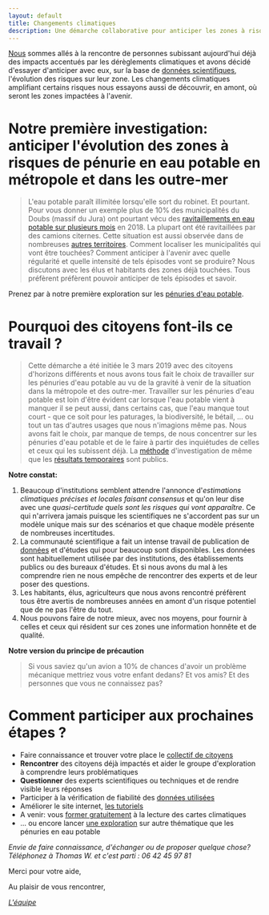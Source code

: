 ```yaml
---
layout: default
title: Changements climatiques
description: Une démarche collaborative pour anticiper les zones à risques sur la métropole et les outre-mer.
---
```


[Nous](../collectif) sommes allés à la rencontre de personnes subissant aujourd'hui déjà des impacts accentués par les dérèglements climatiques et avons décidé d'essayer d'anticiper avec eux, sur la base de [données scientifiques](../donnees), l'évolution des risques sur leur zone. Les changements climatiques amplifiant certains risques nous essayons aussi de découvrir, en amont, où seront les zones impactées à l'avenir.

# Notre première investigation: anticiper l'évolution des zones à risques de pénurie en eau potable en métropole et dans les outre-mer

> L'eau potable paraît illimitée lorsqu'elle sort du robinet. Et pourtant. Pour vous donner un exemple plus de 10% des municipalités du Doubs (massif du Jura) ont pourtant vécu des [ravitaillements en eau potable sur plusieurs mois](../risques-penurie-eau) en 2018. La plupart ont été ravitaillées par des camions citernes. Cette situation est aussi observée dans de nombreuses [autres territoires](../risques-penurie-eau). Comment localiser les municipalités qui vont être touchées? Comment anticiper à l'avenir avec quelle régularité et quelle intensité de tels épisodes vont se produire? Nous discutons avec les élus et habitants des zones déjà touchées. Tous préfèrent préfèrent pouvoir anticiper de tels épisodes et savoir.

Prenez par à notre première exploration sur les [pénuries d'eau potable](../risques-penurie-eau).

# Pourquoi des citoyens font-ils ce travail ? 

> Cette démarche a été initiée le 3 mars 2019 avec des citoyens d'horizons différents et nous avons tous fait le choix de travailler sur les pénuries d'eau potable au vu de la gravité à venir de la situation dans la métropole et des outre-mer. Travailler sur les pénuries d'eau potable est loin d'être évident car lorsque l'eau potable vient à manquer il se peut aussi, dans certains cas, que l'eau manque tout court - que ce soit pour les paturages, la biodiversité, le bétail, ... ou tout un tas d'autres usages que nous n'imagions même pas. Nous avons fait le choix, par manque de temps, de nous concentrer sur les pénuries d'eau potable et de le faire à partir des inquiétudes de celles et ceux qui les subissent déjà. La [méthode](../methode) d'investigation de même que les [résultats temporaires](../risques-penurie-eau) sont publics. 

**Notre constat:**
1. Beaucoup d'institutions semblent attendre l'annonce d'*estimations climatiques précises et locales faisant consensus* et qu'on leur dise avec une *quasi-certitude quels sont les risques qui vont apparaître*. Ce qui n'arrivera jamais puisque les scientifiques ne s'accordent pas sur un modèle unique mais sur des scénarios et que chaque modèle présente de nombreuses incertitudes. 
2. La communauté scientifique a fait un intense travail de publication de [données](../donnees) et d'études qui pour beaucoup sont disponibles. Les données sont habituellement utilisée par des institutions, des établissements publics ou des bureaux d'études. Et si nous avons du mal à les comprendre rien ne nous empêche de rencontrer des experts et de leur poser des questions.
3. Les habitants, élus, agriculteurs que nous avons rencontré préfèrent tous être avertis de nombreuses années en amont d'un risque potentiel que de ne pas l'être du tout. 
4. Nous pouvons faire de notre mieux, avec nos moyens, pour fournir à celles et ceux qui résident sur ces zones une information honnête et de qualité. 

**Notre version du principe de précaution**
> Si vous saviez qu'un avion a 10% de chances d'avoir un problème mécanique mettriez vous votre enfant dedans? Et vos amis? Et des personnes que vous ne connaissez pas?

# Comment participer aux prochaines étapes ?

* Faire connaissance et trouver votre place le [collectif de citoyens](../collectif)
* **Rencontrer** des citoyens déjà impactés et aider le groupe d'exploration à comprendre leurs problématiques
* **Questionner** des experts scientifiques ou techniques et de rendre visible leurs réponses
* Participer à la vérification de fiabilité des [données utilisées](../donnees)
* Améliorer le site internet, [les tutoriels](https://github.com/anticiper/anticiper.github.io)
* A venir: vous [former gratuitement](https://www.meetup.com/fr-FR/zones-a-risques/) à la lecture des cartes climatiques 
* ... ou encore lancer [une exploration](../methode) sur autre thématique que les pénuries en eau potable

*Envie de faire connaissance, d'échanger ou de proposer quelque chose? Téléphonez à Thomas W. et c'est parti : 06 42 45 97 81*

Merci pour votre aide, 

Au plaisir de vous rencontrer,

*[L'équipe](../collectif)*

